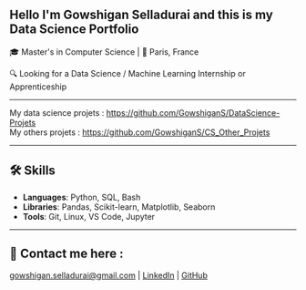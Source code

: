 ## Hello I'm Gowshigan Selladurai and this is my Data Science Portfolio

🎓 Master's in Computer Science | 📍 Paris, France  

🔍 Looking for a Data Science / Machine Learning Internship or Apprenticeship  

---
My data science projets : https://github.com/GowshiganS/DataScience-Projets  
My others projets : https://github.com/GowshiganS/CS_Other_Projets 

---
## 🛠️ Skills
- **Languages**: Python, SQL, Bash  
- **Libraries**: Pandas, Scikit-learn, Matplotlib, Seaborn
- **Tools**: Git, Linux, VS Code, Jupyter  

---

## 📧 Contact me here :
 gowshigan.selladurai@gmail.com | [LinkedIn](https://www.linkedin.com/in/gowshigan-selladurai/) | [GitHub](https://github.com/GowshiganS)
